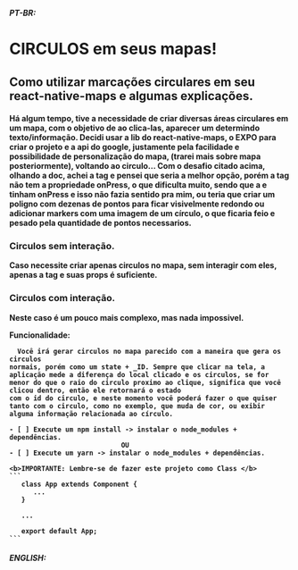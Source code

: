 <b><i>PT-BR: </b></i>

<h1> <b>CIRCULOS</b> em seus mapas! </h1>

<h2> 
  Como utilizar marcações circulares em seu react-native-maps e algumas explicações. 
</h2>

<h4> 
  Há algum tempo, tive a necessidade de criar diversas áreas circulares em um mapa,
com o objetivo de ao clica-las, aparecer um determindo texto/informação. 
  Decidi usar a lib do react-native-maps, o EXPO para criar o projeto 
e a api do google, justamente pela facilidade e possibilidade de personalização do 
mapa, (trarei mais sobre mapa posteriormente), voltando ao circulo... Com o desafio citado acima, olhando a doc, achei a tag <circle /> e pensei que seria a melhor opção, porém a tag não tem a propriedade onPress, o que dificulta muito, sendo que a       <marker /> e <poligon /> tinham onPress e isso não fazia sentido pra mim, ou teria que criar um poligno com dezenas de pontos para ficar visivelmente redondo ou adicionar markers com uma imagem de um círculo, o que ficaria feio e pesado pela quantidade de pontos necessarios. 

<h3> <b>Circulos sem interação.</b> </h3>

  Caso necessite criar apenas circulos no mapa, sem interagir com eles, apenas a tag <circle/> e suas props é suficiente.

<h3><b>Circulos com interação.</b></h3>

  Neste caso é um pouco mais complexo, mas nada impossivel. 

  <b>Funcionalidade:</b>
      
      Você irá gerar circulos no mapa parecido com a maneira que gera os circulos 
    normais, porém como um state + _ID. Sempre que clicar na tela, a aplicação mede a diferença do local clicado e os circulos, se for menor do que o raio do circulo proximo ao clique, significa que você clicou dentro, então ele retornará o estado 
    com o id do circulo, e neste momento você poderá fazer o que quiser tanto com o circulo, como no exemplo, que muda de cor, ou exibir alguma informação relacionada ao círculo.

    - [ ] Execute um npm install -> instalar o node_modules + dependências.
                                OU
    - [ ] Execute um yarn -> instalar o node_modules + dependências.  

    <b>IMPORTANTE: Lembre-se de fazer este projeto como Class </b>
    ```
       class App extends Component {
          ...
       }  

       ...

       export default App;
    ```       
</h4>

<b><i>ENGLISH: </b></i>